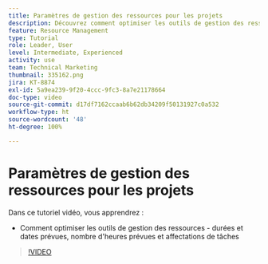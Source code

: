 ```yaml
---
title: Paramètres de gestion des ressources pour les projets
description: Découvrez comment optimiser les outils de gestion des ressources (durées et dates prévues, heures prévues et affectations de fonctions).
feature: Resource Management
type: Tutorial
role: Leader, User
level: Intermediate, Experienced
activity: use
team: Technical Marketing
thumbnail: 335162.png
jira: KT-8874
exl-id: 5a9ea239-9f20-4ccc-9fc3-8a7e21178664
doc-type: video
source-git-commit: d17df7162ccaab6b62db34209f50131927c0a532
workflow-type: ht
source-wordcount: '48'
ht-degree: 100%

---
```


# Paramètres de gestion des ressources pour les projets

Dans ce tutoriel vidéo, vous apprendrez :

* Comment optimiser les outils de gestion des ressources - durées et dates prévues, nombre d&#39;heures prévues et affectations de tâches

>[!VIDEO](https://video.tv.adobe.com/v/3420173/?quality=12&learn=on&enablevpops&captions=fre_fr)
